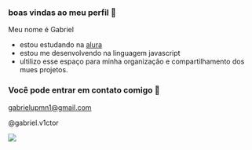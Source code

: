 ### boas vindas ao meu perfil 🖤

Meu nome é Gabriel

- estou estudando na [alura](https://www.alura.com.br)
- estou me desenvolvendo na linguagem javascript
- ultilizo esse espaço para minha organização e compartilhamento dos mues projetos.

### Você pode entrar em contato comigo 🤙

gabrielupmn1@gmail.com

@gabriel.v1ctor


![](https://media.tenor.com/ZMe398J4PoEAAAAC/ok-okay.gif)
